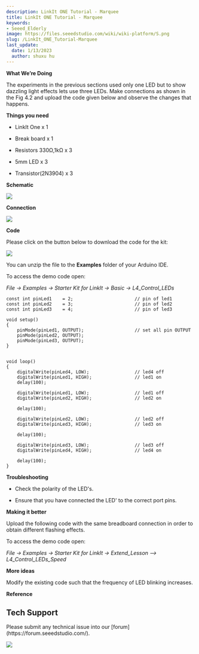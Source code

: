 ```yaml
---
description: LinkIt ONE Tutorial - Marquee
title: LinkIt ONE Tutorial - Marquee
keywords:
- Seeed_Elderly
image: https://files.seeedstudio.com/wiki/wiki-platform/S.png
slug: /LinkIt_ONE_Tutorial-Marquee
last_update:
  date: 1/13/2023
  author: shuxu hu
---
```

**What We’re Doing**

The experiments in the previous sections used only one LED but to show dazzling light effects lets use three LEDs. Make connections as shown in the Fig 4.2 and upload the code given below and observe the changes that happens.

**Things you need**

*   LinkIt One x 1
*   Break board x 1

*   Resistors 330Ω,1kΩ x 3

*   5mm LED x 3

*   Transistor(2N3904) x 3

**Schematic**

![](https://files.seeedstudio.com/wiki/LinkIt_ONE_Tutorial-Marquee/img/LinkItONE_Kit_4_1.jpg)

**Connection**

![](https://files.seeedstudio.com/wiki/LinkIt_ONE_Tutorial-Marquee/img/LinkItONE_Kit_4_2.jpg)

**Code**

Please click on the button below to download the code for the kit:

[![](https://files.seeedstudio.com/wiki/LinkIt_ONE_Tutorial-Marquee/img/Code_sidekick_linkit.png)](https://github.com/Seeed-Studio/Sidekick_Basic_Kit_for_LinkIt)

You can unzip the file to the **Examples** folder of your Arduino IDE.

To access the demo code open:

_File -&gt; Examples -&gt; Starter Kit for LinkIt -&gt; Basic -&gt; L4_Control_LEDs_
```
const int pinLed1    = 2;                       // pin of led1
const int pinLed2    = 3;                       // pin of led2
const int pinLed3    = 4;                       // pin of led3

void setup()
{
    pinMode(pinLed1, OUTPUT);                   // set all pin OUTPUT
    pinMode(pinLed2, OUTPUT);
    pinMode(pinLed3, OUTPUT);
}


void loop()
{
    digitalWrite(pinLed4, LOW);                 // led4 off
    digitalWrite(pinLed1, HIGH);                // led1 on
    delay(100);

    digitalWrite(pinLed1, LOW);                 // led1 off
    digitalWrite(pinLed2, HIGH);                // led2 on

    delay(100);

    digitalWrite(pinLed2, LOW);                 // led2 off
    digitalWrite(pinLed3, HIGH);                // led3 on

    delay(100);

    digitalWrite(pinLed3, LOW);                 // led3 off
    digitalWrite(pinLed4, HIGH);                // led4 on

    delay(100);
}
```

**Troubleshooting**

*   Check the polarity of the LED's.

*   Ensure that you have connected the LED' to the correct port pins.

**Making it better**

Upload the following code with the same breadboard connection in order to obtain different flashing effects.

To access the demo code open:

_File -&gt; Examples -&gt; Starter Kit for LinkIt -&gt; Extend_Lesson –&gt; L4_Control_LEDs_Speed_

**More ideas**

Modify the existing code such that the frequency of LED blinking increases.

**Reference**

<!-- *   [The Basics](/LinkIt_ONE_Tutorial-The_Basics)

*   [Hello World](/LinkIt_ONE_Tutorial-Hello_World)

*   [Push Button](/LinkIt_ONE_Tutorial-Push_Button)

*   [Marquee](/LinkIt_ONE_Tutorial-Marquee)

*   [Colorful World](/LinkIt_ONE_Tutorial-Colorful_World)

*   [Analog Interface](/LinkIt_ONE_Tutorial-Analog_Interface)

*   [Mini Servo](/LinkIt-ONE-Tutorial---Mini-Servo)

*   [Light Sensor](/LinkIt_ONE_Tutorial-Light-Sensor)

*   [SMS Control the LED](/LinkIt_ONE_Tutorial-SMS_control_the_LED)

*   [Get Temperature with Webpage](/LinkIt_ONE_Tutorial-Get_temperature_with_Webpage) -->

## Tech Support
<div>
  Please submit any technical issue into our [forum](https://forum.seeedstudio.com/). <br /><p style={{textAlign: 'center'}}><a href="https://www.seeedstudio.com/act-4.html?utm_source=wiki&utm_medium=wikibanner&utm_campaign=newproducts" target="_blank"><img src="https://files.seeedstudio.com/wiki/Wiki_Banner/new_product.jpg" /></a></p>
</div>

